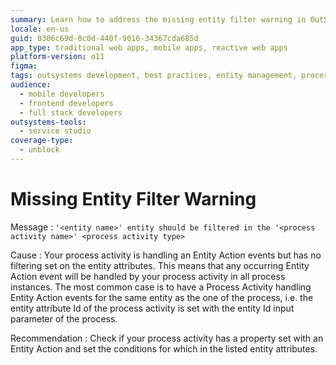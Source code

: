 ```yaml
---
summary: Learn how to address the missing entity filter warning in OutSystems 11 (O11) by setting conditions on entity attributes in process activities.
locale: en-us
guid: 0306c69d-0c0d-440f-9016-34367cda685d
app_type: traditional web apps, mobile apps, reactive web apps
platform-version: o11
figma:
tags: outsystems development, best practices, entity management, process automation, error handling
audience:
  - mobile developers
  - frontend developers
  - full stack developers
outsystems-tools:
  - service studio
coverage-type:
  - unblock
---
```


# Missing Entity Filter Warning

Message
:   `'<entity name>' entity should be filtered in the '<process activity name>' <process activity type>`

Cause
:   Your process activity is handling an Entity Action events but has no filtering set on the entity attributes. This means that any occurring Entity Action event will be handled by your process activity in all process instances. The most common case is to have a Process Activity handling Entity Action events for the same entity as the one of the process, i.e. the entity attribute Id of the process activity is set with the entity Id input parameter of the process.

Recommendation
:   Check if your process activity has a property set with an Entity Action and set the conditions for which in the listed entity attributes.
